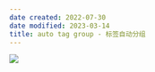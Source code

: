 ```yaml
---
date created: 2022-07-30
date modified: 2023-03-14
title: auto tag group - 标签自动分组
---
```


![](https://img2.oldwinter.top/Pasted%20image%2020220730175737.png)
